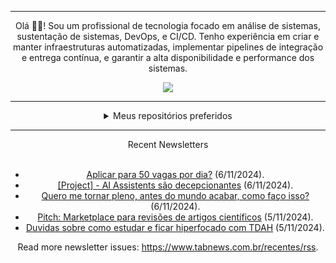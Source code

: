 <div align="center">
<hr>
<p>Olá 👋🏾! Sou um profissional de tecnologia focado em análise de sistemas, sustentação de sistemas, DevOps, e CI/CD. Tenho experiência em criar e manter infraestruturas automatizadas, implementar pipelines de integração e entrega contínua, e garantir a alta disponibilidade e performance dos sistemas.</p>
  <img src="https://media.giphy.com/media/yAGIvCiwPJn5C/giphy.gif">
<hr>
  <details>
  <summary>Meus repositórios preferidos</summary>
  <br />
  Alguns dos meus melhores repositórios:
  <br />
<br />
  <ul><li><a href=https://github.com/KubeNerd/aluratube target="_blank" rel="noopener noreferrer">KubeNerd/aluratube</a> (<b>0</b> ✨ and <b>0</b> 🍴): Aluratube - Desenvolvido durante a imersão React da Alura no final de 2022</li><li><a href=https://github.com/KubeNerd/nlw-ia target="_blank" rel="noopener noreferrer">KubeNerd/nlw-ia</a> (<b>0</b> ✨ and <b>0</b> 🍴): Projeto desenvolvido durante a NLW IA - Usando a API da OPENAI</li><li><a href=https://github.com/KubeNerd/nlw-journey-ia target="_blank" rel="noopener noreferrer">KubeNerd/nlw-journey-ia</a> (<b>0</b> ✨ and <b>0</b> 🍴): NLW IA - Agent de viagens usando python + langchain + GPT</li>
<li>More coming soon :).</li>
</ul>
  </details>
  <hr/>
    <summary>Recent Newsletters</summary>
  <br />
  <ul>
    <li><a href=https://www.tabnews.com.br/sossego/apricar-para-50-vagas-pro-dia target="_blank" rel="noopener noreferrer">Aplicar para 50 vagas por dia?</a> (6/11/2024).</li><li><a href=https://www.tabnews.com.br/K4L1B3/project-ai-assistents-sao-decepcionantes target="_blank" rel="noopener noreferrer">[Project] - AI Assistents são decepcionantes</a> (6/11/2024).</li><li><a href=https://www.tabnews.com.br/Mikw/quero-me-tornar-pleno-antes-do-mundo-acabar-como-faco-isso target="_blank" rel="noopener noreferrer">Quero me tornar pleno, antes do mundo acabar, como faço isso?</a> (6/11/2024).</li><li><a href=https://www.tabnews.com.br/acfilho/marketplace-para-revisoes-de-artigos-cientificos target="_blank" rel="noopener noreferrer">Pitch: Marketplace para revisões de artigos científicos</a> (5/11/2024).</li><li><a href=https://www.tabnews.com.br/bertolucidev/duvidas-sobre-como-estudar-e-ficar-hiperfocado-com-tdah target="_blank" rel="noopener noreferrer">Duvidas sobre como estudar e ficar hiperfocado com TDAH</a> (5/11/2024).</li>
  </ul>
<p>Read more newsletter issues: <a href="https://www.tabnews.com.br/recentes/rss">https://www.tabnews.com.br/recentes/rss</a>.</p>
  </details>
